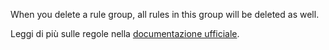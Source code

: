 When you delete a rule group, all rules in this group will be deleted as well.

Leggi di più sulle regole nella [documentazione ufficiale](https://firefly-iii.readthedocs.io/en/latest/advanced/rules.html).